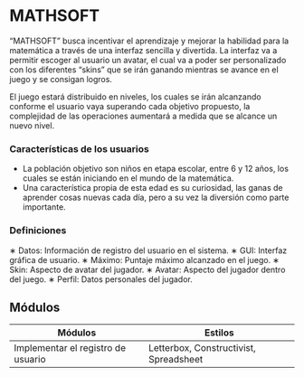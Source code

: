 # MATHSOFT
“MATHSOFT” busca incentivar el aprendizaje y mejorar la habilidad para la matemática a través de una interfaz sencilla y divertida. La interfaz va a permitir escoger al usuario un avatar, el cual va a poder ser personalizado con los diferentes “skins” que se irán ganando mientras se avance en el juego y se consigan logros.

El juego estará distribuido en niveles, los cuales se irán alcanzando conforme el usuario vaya superando cada objetivo propuesto, la complejidad de las operaciones aumentará a medida que se alcance un nuevo nivel.

### Características de los usuarios
* La población objetivo son niños en etapa escolar, entre 6 y 12 años, los cuales se están iniciando en el mundo de la matemática.
* Una característica propia de esta edad es su curiosidad, las ganas de aprender cosas nuevas cada día, pero a su vez la diversión como parte importante.

### Definiciones
∗ Datos: Información de registro del usuario en el sistema.
∗ GUI: Interfaz gráfica de usuario.
∗ Máximo: Puntaje máximo alcanzado en el juego.
∗ Skin: Aspecto de avatar del jugador.
∗ Avatar: Aspecto del jugador dentro del juego.
∗ Perfil: Datos personales del jugador.

## Módulos
| Módulos | Estilos |
| ------------- | ------------- |
| Implementar el registro de usuario  | Letterbox, Constructivist, Spreadsheet |

